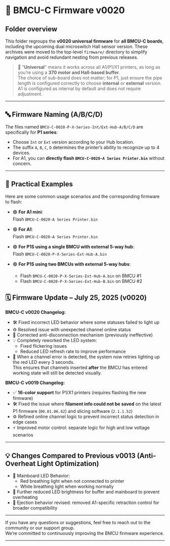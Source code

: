 # 📂 BMCU-C Firmware v0020

## Folder overview

This folder regroups the **v0020 universal firmware** for **all BMCU-C boards**, including the upcoming dual microswitch Hall sensor version. These archives were moved to the top-level `firmware/` directory to simplify navigation and avoid redundant nesting from previous releases.

> 🔧 "**Universal**" means it works across all A1/P1/X1 printers, as long as you’re using a **370 motor and Hall-based buffer**.  
> The choice of sub-board does not matter; for P1, just ensure the pipe length is configured correctly to choose **internal** or **external** version.  
> A1 is configured as internal by default and does not require adjustment.

---

## 🔤 Firmware Naming (A/B/C/D)

The files named `BMCU-C-0020-P-X-Series-Int/Ext-Hub-A/B/C/D` are specifically for **P1 series**:

- Choose `Int` or `Ext` version according to your Hub location.
- The suffix `A`, `B`, `C`, `D` determines the printer’s ability to recognize up to 4 devices.
- For A1, you can **directly flash `BMCU-C-0020-A Series Printer.bin`** without concern.

---

## 🔧 Practical Examples

Here are some common usage scenarios and the corresponding firmware to flash:

- 🟢 **For A1 mini**:  
  Flash `BMCU-C-0020-A Series Printer.bin`

- 🟢 **For A1**:  
  Flash `BMCU-C-0020-A Series Printer.bin`

- 🟢 **For P1S using a single BMCU with external 5-way hub**:  
  Flash `BMCU-C-0020-P-X-Series-Ext-Hub-A.bin`

- 🟢 **For P1S using two BMCUs with external 5-way hubs**:  
  - Flash `BMCU-C-0020-P-X-Series-Ext-Hub-A.bin` on BMCU #1  
  - Flash `BMCU-C-0020-P-X-Series-Ext-Hub-B.bin` on BMCU #2


## 🗓️ Firmware Update – July 25, 2025 (v0020)

**BMCU-C v0020 Changelog:**

- 🛠️ Fixed incorrect LED behavior where some statuses failed to light up
- ⚙️ Resolved issue with unexpected channel online status
- 🔧 Corrected anti-disconnection mechanism (previously ineffective)
- 💡 Completely reworked the LED system:
  - Fixed flickering issues
  - Reduced LED refresh rate to improve performance
- 🔁 When a channel error is detected, the system now retries lighting up the red LED every 3 seconds.  
  This ensures that channels inserted **after** the BMCU has entered working state will still be detected visually.


**BMCU-C v0019 Changelog:**

- ✅ **16-color support** for P1/X1 printers (requires flashing the new firmware)
- 🛠️ Fixed the issue where **filament info could not be saved** on the latest P1 firmware (`00.01.06.62`) and slicing software (`2.1.1.52`)
- ⚙️ Refined online channel logic to prevent incorrect status detection in edge cases
- ⚡ Improved motor control: separate logic for high and low voltage scenarios

---

## 💡 Changes Compared to Previous v0013 (Anti-Overheat Light Optimization)

- 🌙 Mainboard LED Behavior:
  - Red breathing light when not connected to printer
  - White breathing light when working normally
- 🔅 Further reduced LED brightness for buffer and mainboard to prevent overheating
- 🔁 Ejection behavior revised: removed A1-specific retraction control for broader compatibility

---

If you have any questions or suggestions, feel free to reach out to the community or our support group.  
We’re committed to continuously improving the BMCU firmware experience.

---
